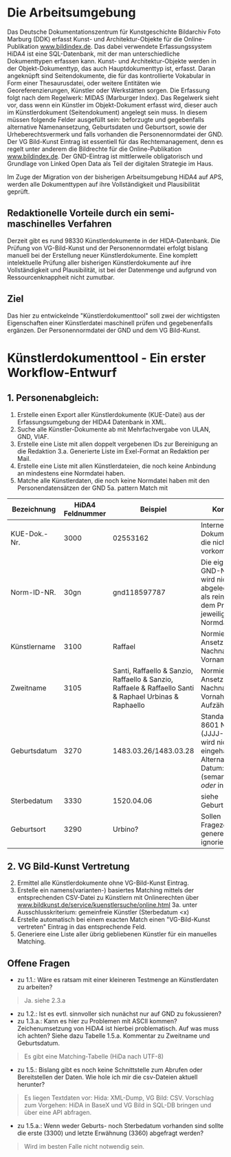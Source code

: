 # Die Arbeitsumgebung

Das Deutsche Dokumentationszentrum für Kunstgeschichte Bildarchiv Foto Marburg (DDK) erfasst Kunst- und Architektur-Objekte für die Online-Publikation www.bildindex.de. Das dabei verwendete Erfassungssystem HiDA4 ist eine  SQL-Datenbank, mit der man 
unterschiedliche Dokumenttypen erfassen kann. Kunst- und Architektur-Objekte werden in der Objekt-Dokumenttyp, das auch Hauptdokumenttyp ist, erfasst. Daran angeknüpft sind Seitendokumente, die für das kontrollierte Vokabular in Form einer Thesaurusdatei, 
oder weitere Entitäten wie Georeferenzierungen, Künstler oder Werkstätten sorgen.
Die Erfassung folgt nach dem Regelwerk: MIDAS (Marburger Index). Das Regelwerk sieht vor, dass wenn ein Künstler im Objekt-Dokument erfasst wird, dieser auch im Künstlerdokument (Seitendokument) angelegt sein muss. In diesem müssen folgende Felder ausgefüllt sein: 
beforzugte und gegebenfalls alternative Namenansetzung, Geburtsdaten und Geburtsort, sowie der Urheberechtsvermerk
und falls vorhanden die Personennormdatei der GND. Der VG Bild-Kunst Eintrag ist essentiell für das Rechtemanagement,
denn es regelt unter anderem die Bildrechte für die Online-Publikation www.bildindex.de. Der GND-Eintrag ist mittlerweile obligatorisch und Grundlage von Linked Open Data als Teil der digitalen Strategie im Haus.

Im Zuge der Migration von der bisherigen Arbeitsumgebung HiDA4 auf APS, werden alle Dokumenttypen auf ihre Vollständigkeit und Plausibilität geprüft. 

## Redaktionelle Vorteile durch ein semi-maschinelles Verfahren
Derzeit gibt es rund 98330 Künstlerdokumente in der HIDA-Datenbank. Die Prüfung von VG-Bild-Kunst und der Personennormdatei erfolgt 
bislang manuell bei der Erstellung neuer Künstlerdokumente. Eine komplett intelektuelle Prüfung aller bisherigen Künstlerdokumente auf ihre Vollständigkeit und Plausibilität, ist bei der Datenmenge und aufgrund von Ressourcenknappheit nicht zumutbar. 

## Ziel
Das hier zu entwickelnde "Künstlerdokumenttool" soll zwei der wichtigsten Eigenschaften einer Künstlerdatei maschinell prüfen und gegebenenfalls ergänzen. Der Personennormdatei der GND und dem VG Bild-Kunst. 

# Künstlerdokumenttool - Ein erster Workflow-Entwurf
## 1. Personenabgleich:
1. Erstelle einen Export aller Künstlerdokumente (KUE-Datei) aus der Erfassungsumgebung der HIDA4 Datenbank in XML.
2. Suche alle Künstler-Dokumente ab mit Mehrfachvergabe von ULAN, GND, VIAF.
3. Erstelle eine Liste mit allen doppelt vergebenen IDs zur Bereinigung an die Redaktion
3.a. Generierte Liste im Exel-Format an Redaktion per Mail.
4. Erstelle eine Liste mit allen Künstlerdateien, die noch keine Anbindung an mindestens eine Normdatei haben.
5. Matche alle Künstlerdaten, die noch keine Normdatei haben mit den Personendatensätzen der GND
5a. pattern Match mit

 | Bezeichnung | HiDA4 Feldnummer | Beispiel | Kommentar |
 | --- | --- | ---| --- |
 | KUE-Dok.-Nr. | 3000 | 02553162 | Interne Dokumentnummer, die nicht doppelt vorkommen darf. |
 | Norm-ID-NR. | 30gn | gnd118597787 | Die eigentliche GND-Nummer wird nicht als URI abgelegt, sonder als reine ID mit dem Präfix der jeweiligen Normdatei. |
 | Künstlername | 3100 | Raffael | Normierter Ansetzung nach: Nachname, Vorname|
 | Zweitname | 3105 | Santi, Raffaello & Sanzio, Raffaello & Sanzio, Raffaele & Raffaello Santi & Raphael Urbinas & Raphaello | Normierte Ansetzung nach: Nachname, Vornahme; Aufzählzeichen: & |
 | Geburtsdatum | 3270 | 1483.03.26/1483.03.28 | Standard ISO 8601 Norm (JJJJ-MM-DD) wird nicht eingehalten. Alternatives Datum: */* (semantisches *oder* in Midas).
 | Sterbedatum | 3330 | 1520.04.06 | siehe Geburtsdatum |
 | Geburtsort | 3290 | Urbino? | Sollen Fragezeichen generell hier ignoriert werden? |
 

## 2. VG Bild-Kunst Vertretung
2. Ermittel alle Künstlerdokumente ohne VG-Bild-Kunst Eintrag.
3. Erstelle ein namens(varianten-) basiertes Matching mittels der entsprechenden CSV-Datei zu Künstlern mit Onlinerechten über www.bildkunst.de/service/kuenstlersuche/online.html
3a. unter Ausschlusskriterium: gemeinfreie Künstler (Sterbedatum <x)
4. Erstelle automatisch bei einem exacten Match einen "VG-Bild-Kunst vertreten" Eintrag in das entsprechende Feld.
5. Generiere eine Liste aller übrig gebliebenen Künstler für ein manuelles Matching.

## Offene Fragen
* zu 1.1.: Wäre es ratsam mit einer kleineren Testmenge an Künstlerdaten zu arbeiten?
> Ja. siehe 2.3.a
* zu 1.2.: Ist es evtl. sinnvoller sich nunächst nur auf GND zu fokussieren?
* zu 1.3.a.: Kann es hier zu Problemen mit ASCII kommen? Zeichenumsetzung von HiDA4 ist hierbei problematisch. Auf was muss ich achten? Siehe dazu Tabelle 1.5.a. Kommentar zu Zweitname und Geburtsdatum.
> Es gibt eine Matching-Tabelle (HiDa nach UTF-8)
* zu 1.5.: Bislang gibt es noch keine Schnittstelle zum Abrufen oder Bereitstellen der Daten. Wie hole ich mir die csv-Dateien aktuell herunter?
> Es liegen Textdaten vor: Hida: XML-Dump, VG Bild: CSV. Vorschlag zum Vorgehen: HiDA in BaseX und VG Bild in SQL-DB bringen und über eine API abfragen.
* zu 1.5.a.: Wenn weder Geburts- noch Sterbedatum vorhanden sind sollte die erste (3300) und letzte Erwähnung (3360) abgefragt werden?
> Wird im besten Falle nicht notwendig sein.

